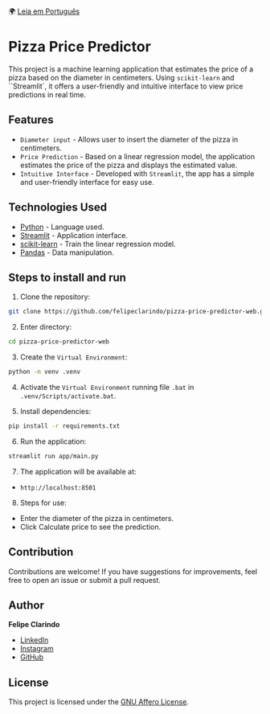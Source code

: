 🌍 [Leia em Português](README.pt-BR.md)

# Pizza Price Predictor

This project is a machine learning application that estimates the price of a pizza based on the diameter in centimeters. Using `scikit-learn` and ``Streamlit`, it offers a user-friendly and intuitive interface to view price predictions in real time.

## Features

- `Diameter input` - Allows user to insert the diameter of the pizza in centimeters.
- `Price Prediction` - Based on a linear regression model, the application estimates the price of the pizza and displays the estimated value.
- `Intuitive Interface` - Developed with `Streamlit`, the app has a simple and user-friendly interface for easy use.

## Technologies Used

- [Python](https://docs.python.org/3/) - Language used.
- [Streamlit](https://streamlit.io/) - Application interface.
- [scikit-learn](https://scikit-learn.org/stable/) - Train the linear regression model.
- [Pandas](https://pandas.pydata.org/) - Data manipulation.

## Steps to install and run

1. Clone the repository:

```bash
git clone https://github.com/felipeclarindo/pizza-price-predictor-web.git
```

2. Enter directory:

```bash
cd pizza-price-predictor-web
```

3. Create the `Virtual Environment`:

```bash
python -m venv .venv
```

4. Activate the `Virtual Environment` running file `.bat` in `.venv/Scripts/activate.bat`.

5. Install dependencies:

```bash
pip install -r requirements.txt
```

6. Run the application:

```bash
streamlit run app/main.py
```

7. The application will be available at:

- `http://localhost:8501`

8. Steps for use:

- Enter the diameter of the pizza in centimeters.
- Click Calculate price to see the prediction.

## Contribution

Contributions are welcome! If you have suggestions for improvements, feel free to open an issue or submit a pull request.

## Author

**Felipe Clarindo**

- [LinkedIn](https://www.linkedin.com/in/felipeclarindo)
- [Instagram](https://www.instagram.com/lipethecoder)
- [GitHub](https://github.com/felipeclarindo)

## License

This project is licensed under the [GNU Affero License](https://www.gnu.org/licenses/agpl-3.0.html).
